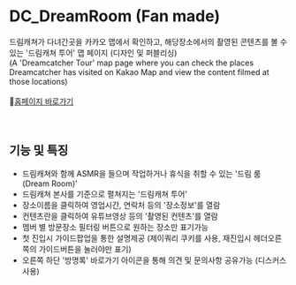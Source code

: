 # DC_DreamRoom (Fan made)

드림캐쳐가 다녀간곳을 카카오 맵에서 확인하고, 해당장소에서의 촬영된 콘텐츠를 볼 수 있는 '드림캐쳐 투어' 맵 페이지 (디자인 및 퍼블리싱)<br>
(A 'Dreamcatcher Tour' map page where you can check the places Dreamcatcher has visited on Kakao Map and view the content filmed at those locations)<br><br>
📌[홈페이지 바로가기](https://fold6.github.io/DC_DreamRoom/index.html)<br>
<br>
<br>

## 기능 및 특징
- 드림캐쳐와 함께 ASMR을 들으며 작업하거나 휴식을 취할 수 있는 '드림 룸(Dream Room)'
- 드림캐쳐 본사를 기준으로 펼쳐지는 '드림캐쳐 투어'
- 장소이름을 클릭하여 영업시간, 연락처 등의 '장소정보'를 열람
- 컨텐츠란을 클릭하여 유튜브영상 등의 '촬영된 컨텐츠'를 열람
- 멤버 별 방문장소 필터링 버튼으로 원하는 장소만 표기가능
- 첫 진입시 가이드팝업을 통한 설명제공 (제이쿼리 쿠키를 사용, 재진입시 헤더오른쪽의 가이드버튼을 눌러야만 표기)
- 오른쪽 하단 '방명록' 바로가기 아이콘을 통해 의견 및 문의사항 공유가능 (디스커스 사용)

